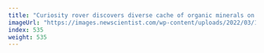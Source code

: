 ```yaml
---
title: "Curiosity rover discovers diverse cache of organic minerals on Mars"
imageUrl: "https://images.newscientist.com/wp-content/uploads/2022/03/10160044/SEI_92623218.jpg?width=600"
index: 535
weight: 535
---
```

